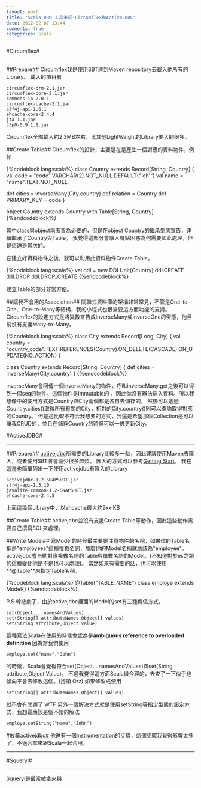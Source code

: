 ```yaml
---
layout: post
title: "Scala ORM 工具筆記-Circumflex與ActiveJDBC"
date: 2012-02-07 13:44
comments: true
categories: Scala 
---
```


#Circumflex#

---

##Prepare##
[Circumflex][]我是使用SBT連到Maven repository去載入他所有的Library。
載入的項目有

    circumflex-orm-2.1.jar
    circumflex-core-2.1.jar
    commons-io-2.0.1
    circumflex-cache-2.1.jar
    slf4j-api-1.6.1
    ehcache-core-2.4.4
    jta-1.1.jar
    c3p0-0.9.1.1.jar

Circumflex全部載入約2.3MB左右，比其他LightWeight的Library要大的很多。

##Create Table##
Circumflex的設計，主要是在是產生一個對應的資料物件，例如

{%codeblock lang:scala%}
class Country extends Record[String, Country] {
  val code = "code".VARCHAR(2).NOT_NULL.DEFAULT("'ch'")
  val name = "name".TEXT.NOT_NULL

  def cities = inverseMany(City.country)
  def relation = Country
  def PRIMARY_KEY = code
}

object Country extends Country with Table[String, Country]
{%endcodeblock%}

其中class與object兩者皆為必要的，但是在object Country的繼承型態宣告，連續繼承了Country與Table。
我覺得這部分會讓人有點困惑為何需要如此處理，但是這還是其次的。

在建立好資料物件之後，就可以利用此資料物件Create Table。

{%codeblock lang:scala%}
    val ddl = new DDLUnit(Country)
    ddl.CREATE
    ddl.DROP
    ddl.DROP_CREATE
{%endcodeblock%}

建立Table的部分非常方便。

##讓我不會用的Association##
關聯式資料庫的架構非常常見，不管是One-to-One、One-to-Many等結構，我的小程式也很需要這方面功能的支持。
Circumflex的設定方式是將變數宣告成inverseMany或inverseOne的型態，他目前沒有支援Many-to-Many。

{%codeblock lang:scala%}
class City extends Record[Long, City] {
  val country = "country_code".TEXT.REFERENCES(Country).ON_DELETE(CASCADE).ON_UPDATE(NO_ACTION)
}

class Country extends Record[String, Country] {
  def cities = inverseMany(City.country)
}
{%endcodeblock%}

inverseMany會回傳一個inverseMany的物件，呼叫inverseMany.get之後可以得到一個seq的物件。這個物件是immutable的
，因此你沒有辦法插入資料。所以我想像中的使用方式是Country與City兩個都是各自去儲存的，
然後可以透過Country.cities()取得所有有關的City，相對的City.country()則可以查詢取得對應的Country。
但是這比較不符合我想要的方式，我還是希望那個Collection是可以讓我CRUD的，並且在儲存Country的時候可以一併更新City。


#ActiveJDBC#

---

##Prepare##
[activejdbc][]所需要的Library比較多一點，因此建議使用Maven去匯入，或者使用SBT將會減少很多麻煩。
匯入的方式可以參考[Getting Start][]。
我在這邊也簡單列出一下使用activejdbc有匯入的Library

    activejdbc-1.2-SNAPSHOT.jar
    slf4j-api-1.5.10
    javalite-common-1.2-SNAPSHOT.jar
    ehcache-core-2.4.5

上面這幾個Library中，以ehcache最大約9xx KB

##Create Table##
activejdbc並沒有支援Create Table等動作，因此這些動作需要自己撰寫SQL來處理。

##Write Model##
寫Model的時候最主要要注意物件的名稱，如果你的Table名稱是"employees"這種複數名詞，那麼你的Model名稱就應該為"employee"。
activejdbc會自動對應複數名詞的Table與單數名詞的Model。(不知道對於es之類的這種變化他是不是也可以處理)。
當然如果有需要的話，也可以使用**@Table**來指定Table名稱。

{%codeblock lang:scala%}
    @Table("TABLE_NAME")
    class employe extends Model{}
{%endcodeblock%}

P.S 幹悲劇了，由於activejdbc裡面的Model的set有三種傳值方式。

    set(Object... namesAndValues)
    set(String[] attributeNames,Object[] values)
    set(String attribute,Object value)

這種寫法Scala在使用的時候會認為是**ambiguous reference to overloaded definition**
因為當我們使用

    employe.set("name","John")
    
的時候，Scala會覺得符合set(Object... namesAndValues)與set(String attribute,Object Value)。
不過我覺得這方面Scala蠻合理的，去查了一下似乎也傾向不會去修改這個。(抱頭 Orz)
如果修改成使用

    set(String[] attributeNames,Object[] values)

就不會有問題了 WTF
另外一個解決方式就是使用setString等指定型態的設定方式，我想這應該是個不錯的解法

    employe.setString("name","John")


#放棄activejdbc#
他還有一個instrumentation的步驟，這個步驟我覺得影響太多了，不適合拿來跟Scala一起合用。

---

#Squeryl#

---

Squeryl是最常被拿來與

[Circumflex]:http://circumflex.ru/
[activejdbc]:http://code.google.com/p/activejdbc/
[Getting Start]:http://code.google.com/p/activejdbc/wiki/GettingStarted
